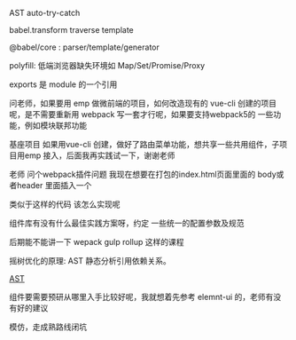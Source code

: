 [](https://note.youdao.com/s/Hnj4kMBH)


AST auto-try-catch

babel.transform   traverse  template

@babel/core  :  parser/template/generator


polyfill: 低端浏览器缺失环境如 Map/Set/Promise/Proxy

exports  是 module 的一个引用

问老师，如果要用 emp 做微前端的项目，如何改造现有的 vue-cli 创建的项目呢，是不需要重新用 webpack 写一套才行呢，如果要支持webpack5的 一些功能，例如模块联邦功能

基座项目 如果用vue-cli 创建，做好了路由菜单功能，想共享一些共用组件，子项目用emp 接入，后面我再实践试一下，谢谢老师


老师 问个webpack插件问题 我现在想要在打包的index.html页面里面的 body或者header 里面插入一个 
<script>console.log(1)</script> 
类似于这样的代码 该怎么实现呢
[](https://www.npmjs.com/package/html-webpack-tags-plugin)


组件库有没有什么最佳实践方案呀，约定 一些统一的配置参数及规范

后期能不能讲一下 wepack gulp rollup 这样的课程

摇树优化的原理: AST 静态分析引用依赖关系。

[AST](https://note.youdao.com/ynoteshare/index.html?id=11de28df2be996e152cd027bc7ec1360&type=note&_time=1648304078143)

组件要需要预研从哪里入手比较好呢，我就想着先参考 elemnt-ui 的，老师有没有好的建议

模仿，走成熟路线闭坑